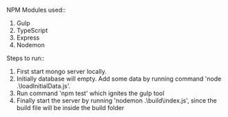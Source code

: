 
NPM Modules used::

1. Gulp  
2. TypeScript
3. Express 
4. Nodemon


Steps to run::

1. First start mongo server locally.
2. Initially database will empty. Add some data by running command 'node .\loadInitialData.js'.
3. Run command 'npm test' which ignites the gulp tool
4. Finally start the server by running 'nodemon .\build\index.js', since the build file will be inside the build folder